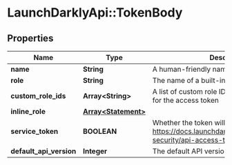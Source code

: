 # LaunchDarklyApi::TokenBody

## Properties
Name | Type | Description | Notes
------------ | ------------- | ------------- | -------------
**name** | **String** | A human-friendly name for the access token | [optional] 
**role** | **String** | The name of a built-in role for the token | [optional] 
**custom_role_ids** | **Array&lt;String&gt;** | A list of custom role IDs to use as access limits for the access token | [optional] 
**inline_role** | [**Array&lt;Statement&gt;**](Statement.md) |  | [optional] 
**service_token** | **BOOLEAN** | Whether the token will be a service token https://docs.launchdarkly.com/home/account-security/api-access-tokens#service-tokens | [optional] 
**default_api_version** | **Integer** | The default API version for this token | [optional] 


